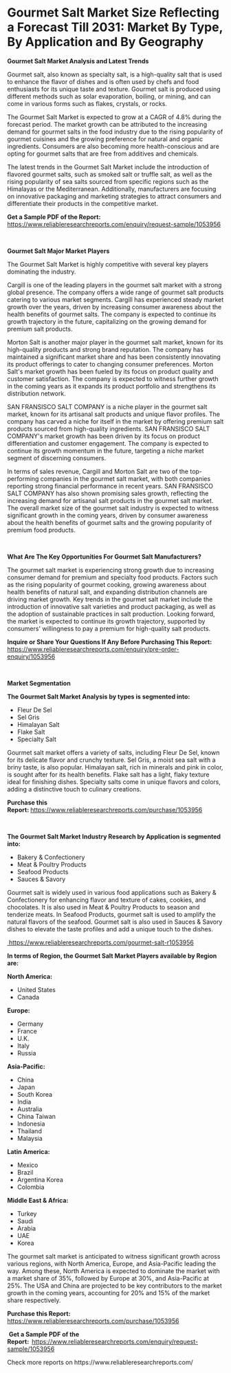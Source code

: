 <p><h1>Gourmet Salt Market Size Reflecting a Forecast Till 2031: Market By Type, By Application and By Geography</h1></p><p><strong>Gourmet Salt Market Analysis and Latest Trends</strong></p>
<p><p>Gourmet salt, also known as specialty salt, is a high-quality salt that is used to enhance the flavor of dishes and is often used by chefs and food enthusiasts for its unique taste and texture. Gourmet salt is produced using different methods such as solar evaporation, boiling, or mining, and can come in various forms such as flakes, crystals, or rocks.</p><p>The Gourmet Salt Market is expected to grow at a CAGR of 4.8% during the forecast period. The market growth can be attributed to the increasing demand for gourmet salts in the food industry due to the rising popularity of gourmet cuisines and the growing preference for natural and organic ingredients. Consumers are also becoming more health-conscious and are opting for gourmet salts that are free from additives and chemicals.</p><p>The latest trends in the Gourmet Salt Market include the introduction of flavored gourmet salts, such as smoked salt or truffle salt, as well as the rising popularity of sea salts sourced from specific regions such as the Himalayas or the Mediterranean. Additionally, manufacturers are focusing on innovative packaging and marketing strategies to attract consumers and differentiate their products in the competitive market.</p></p>
<p><strong>Get a Sample PDF of the Report:&nbsp;</strong> <a href="https://www.reliableresearchreports.com/enquiry/request-sample/1053956">https://www.reliableresearchreports.com/enquiry/request-sample/1053956</a></p>
<p>&nbsp;</p>
<p><strong>Gourmet Salt Major Market Players</strong></p>
<p><p>The Gourmet Salt Market is highly competitive with several key players dominating the industry. </p><p>Cargill is one of the leading players in the gourmet salt market with a strong global presence. The company offers a wide range of gourmet salt products catering to various market segments. Cargill has experienced steady market growth over the years, driven by increasing consumer awareness about the health benefits of gourmet salts. The company is expected to continue its growth trajectory in the future, capitalizing on the growing demand for premium salt products.</p><p>Morton Salt is another major player in the gourmet salt market, known for its high-quality products and strong brand reputation. The company has maintained a significant market share and has been consistently innovating its product offerings to cater to changing consumer preferences. Morton Salt's market growth has been fueled by its focus on product quality and customer satisfaction. The company is expected to witness further growth in the coming years as it expands its product portfolio and strengthens its distribution network.</p><p>SAN FRANSISCO SALT COMPANY is a niche player in the gourmet salt market, known for its artisanal salt products and unique flavor profiles. The company has carved a niche for itself in the market by offering premium salt products sourced from high-quality ingredients. SAN FRANSISCO SALT COMPANY's market growth has been driven by its focus on product differentiation and customer engagement. The company is expected to continue its growth momentum in the future, targeting a niche market segment of discerning consumers.</p><p>In terms of sales revenue, Cargill and Morton Salt are two of the top-performing companies in the gourmet salt market, with both companies reporting strong financial performance in recent years. SAN FRANSISCO SALT COMPANY has also shown promising sales growth, reflecting the increasing demand for artisanal salt products in the gourmet salt market. The overall market size of the gourmet salt industry is expected to witness significant growth in the coming years, driven by consumer awareness about the health benefits of gourmet salts and the growing popularity of premium food products.</p></p>
<p>&nbsp;</p>
<p><strong>What Are The Key Opportunities For Gourmet Salt Manufacturers?</strong></p>
<p><p>The gourmet salt market is experiencing strong growth due to increasing consumer demand for premium and specialty food products. Factors such as the rising popularity of gourmet cooking, growing awareness about health benefits of natural salt, and expanding distribution channels are driving market growth. Key trends in the gourmet salt market include the introduction of innovative salt varieties and product packaging, as well as the adoption of sustainable practices in salt production. Looking forward, the market is expected to continue its growth trajectory, supported by consumers' willingness to pay a premium for high-quality salt products.</p></p>
<p><strong>Inquire or Share Your Questions If Any Before Purchasing This Report:</strong> <a href="https://www.reliableresearchreports.com/enquiry/pre-order-enquiry/1053956">https://www.reliableresearchreports.com/enquiry/pre-order-enquiry/1053956</a></p>
<p>&nbsp;</p>
<p><strong>Market Segmentation</strong></p>
<p><strong>The Gourmet Salt Market Analysis by types is segmented into:</strong></p>
<p><ul><li>Fleur De Sel</li><li>Sel Gris</li><li>Himalayan Salt</li><li>Flake Salt</li><li>Specialty Salt</li></ul></p>
<p><p>Gourmet salt market offers a variety of salts, including Fleur De Sel, known for its delicate flavor and crunchy texture. Sel Gris, a moist sea salt with a briny taste, is also popular. Himalayan salt, rich in minerals and pink in color, is sought after for its health benefits. Flake salt has a light, flaky texture ideal for finishing dishes. Specialty salts come in unique flavors and colors, adding a distinctive touch to culinary creations.</p></p>
<p><strong>Purchase this Report:&nbsp;</strong><a href="https://www.reliableresearchreports.com/purchase/1053956">https://www.reliableresearchreports.com/purchase/1053956</a></p>
<p>&nbsp;</p>
<p><strong>The Gourmet Salt Market Industry Research by Application is segmented into:</strong></p>
<p><ul><li>Bakery & Confectionery</li><li>Meat & Poultry Products</li><li>Seafood Products</li><li>Sauces & Savory</li></ul></p>
<p><p>Gourmet salt is widely used in various food applications such as Bakery & Confectionery for enhancing flavor and texture of cakes, cookies, and chocolates. It is also used in Meat & Poultry Products to season and tenderize meats. In Seafood Products, gourmet salt is used to amplify the natural flavors of the seafood. Gourmet salt is also used in Sauces & Savory dishes to elevate the taste profiles and add a unique touch to the dishes.</p></p>
<p><a href="https://www.reliableresearchreports.com/gourmet-salt-r1053956">&nbsp;https://www.reliableresearchreports.com/gourmet-salt-r1053956</a></p>
<p><strong>In terms of Region, the Gourmet Salt Market Players available by Region are:</strong></p>
<p>
    <p> <strong> North America: </strong>
        <ul>
            <li>United States</li>
            <li>Canada</li>
        </ul>
        </p> 
    <p> <strong> Europe: </strong>
        <ul>
            <li>Germany</li>
            <li>France</li>
            <li>U.K.</li>
            <li>Italy</li>
            <li>Russia</li>
        </ul>
        </p> 
    <p> <strong> Asia-Pacific: </strong>
        <ul>
            <li>China</li>
            <li>Japan</li>
            <li>South Korea</li>
            <li>India</li>
            <li>Australia</li>
            <li>China Taiwan</li>
            <li>Indonesia</li>
            <li>Thailand</li>
            <li>Malaysia</li>
        </ul>
        </p> 
    <p> <strong> Latin America: </strong>
        <ul>
            <li>Mexico</li>
            <li>Brazil</li>
            <li>Argentina Korea</li>
            <li>Colombia</li>
        </ul>
        </p> 
    <p> <strong> Middle East & Africa: </strong>
        <ul>
            <li>Turkey</li>
            <li>Saudi</li>
            <li>Arabia</li>
            <li>UAE</li>
            <li>Korea</li>
        </ul>
    </p>
    </p>
<p><p>The gourmet salt market is anticipated to witness significant growth across various regions, with North America, Europe, and Asia-Pacific leading the way. Among these, North America is expected to dominate the market with a market share of 35%, followed by Europe at 30%, and Asia-Pacific at 25%. The USA and China are projected to be key contributors to the market growth in the coming years, accounting for 20% and 15% of the market share respectively.</p></p>
<p><strong>Purchase this Report: </strong><a href="https://www.reliableresearchreports.com/purchase/1053956">https://www.reliableresearchreports.com/purchase/1053956</a></p>
<p>&nbsp;<strong>Get a Sample PDF of the Report:&nbsp;&nbsp;</strong><a href="https://www.reliableresearchreports.com/enquiry/request-sample/1053956">https://www.reliableresearchreports.com/enquiry/request-sample/1053956</a></p>
<p><strong></strong></p>
<p>Check more reports on https://www.reliableresearchreports.com/</p>